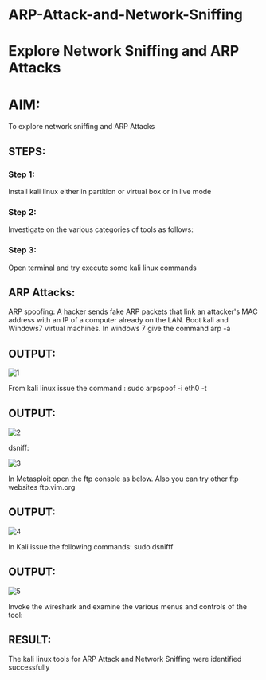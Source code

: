 # ARP-Attack-and-Network-Sniffing
# Explore Network Sniffing and ARP Attacks

# AIM:

To explore network sniffing and ARP Attacks

## STEPS:

### Step 1:

Install kali linux either in partition or virtual box or in live mode

### Step 2:

Investigate on the various categories of tools as follows:


### Step 3:
Open terminal and try execute some kali linux commands

## ARP Attacks:  
ARP spoofing: A hacker sends fake ARP packets that link an attacker's MAC address with an IP of a computer already on the LAN. 
Boot kali and Windows7 virtual machines.
In windows 7 give the command arp -a
## OUTPUT:
![1](https://github.com/user-attachments/assets/d581d450-7a54-45d2-9aab-187c76761a0e)


From kali linux issue the command :
sudo arpspoof -i eth0 -t <target system> <gateway>
## OUTPUT:
![2](https://github.com/user-attachments/assets/e1f4986a-7a0d-444c-8e41-4a9434a0a771)


 dsniff:


![3](https://github.com/user-attachments/assets/3fd11623-ce68-4e39-813f-20405c7c0732)





In Metasploit open the ftp console as below. Also you can try other ftp websites ftp.vim.org
## OUTPUT:

![4](https://github.com/user-attachments/assets/c81139e2-9aec-441d-a74d-e6abd9618872)



In Kali issue the following commands:
sudo dsnifff
## OUTPUT:

![5](https://github.com/user-attachments/assets/41c15480-075d-4d18-916b-d163e2021aaa)


Invoke the wireshark and examine the various menus  and controls of the tool:


## RESULT:
The kali linux tools for ARP Attack and Network Sniffing were identified successfully
